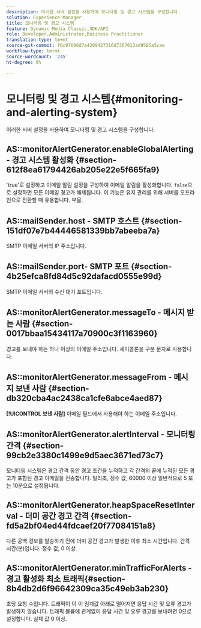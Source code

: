```yaml
---
description: 이러한 서버 설정을 사용하여 모니터링 및 경고 시스템을 구성합니다.
solution: Experience Manager
title: 모니터링 및 경고 시스템
feature: Dynamic Media Classic,SDK/API
role: Developer,Administrator,Business Practitioner
translation-type: tm+mt
source-git-commit: f6c97606d7a4209427316d7367013ad9585a5cae
workflow-type: tm+mt
source-wordcount: '245'
ht-degree: 0%

---
```



# 모니터링 및 경고 시스템{#monitoring-and-alerting-system}

이러한 서버 설정을 사용하여 모니터링 및 경고 시스템을 구성합니다.

## AS::monitorAlertGenerator.enableGlobalAlerting - 경고 시스템 활성화 {#section-612f8ea61794426ab205e22e5f665fa9}

&#39;true&#39;로 설정하고 이메일 알림 설정을 구성하여 이메일 알림을 활성화합니다. `false`으로 설정하면 모든 이메일 경고가 해제됩니다. 이 기능은 유지 관리를 위해 서버를 오프라인으로 전환할 때 유용합니다. 부울.

## AS::mailSender.host - SMTP 호스트 {#section-151df07e7b44446581339bb7abeeba7a}

SMTP 이메일 서버의 IP 주소입니다.

## AS::mailSender.port- SMTP 포트 {#section-4b25efca8fd84d5c92dafacd0555e99d}

SMTP 이메일 서버의 수신 대기 포트입니다.

## AS::monitorAlertGenerator.messageTo - 메시지 받는 사람 {#section-0017bbaa15434117a70900c3f1163960}

경고를 보내야 하는 하나 이상의 이메일 주소입니다. 세미콜론을 구분 문자로 사용합니다.

## AS::monitorAlertGenerator.messageFrom - 메시지 보낸 사람 {#section-db320cba4ac2438ca1cfe6abce4aed87}

**[!UICONTROL 보낸 사람]** 이메일 필드에서 사용해야 하는 이메일 주소입니다.

## AS::monitorAlertGenerator.alertInterval - 모니터링 간격 {#section-99cb2e3380c1499e9d5aec3671ed73c7}

모니터링 시스템은 경고 간격 동안 경고 조건을 누적하고 각 간격의 끝에 누적된 모든 경고가 포함된 경고 이메일을 전송합니다. 밀리초, 정수 값, 60000 이상 일반적으로 5 또는 10분으로 설정됩니다.

## AS::monitorAlertGenerator.heapSpaceResetInterval - 더미 공간 경고 간격 {#section-fd5a2bf04ed44fdcaef20f77084151a8}

다른 공백 경보를 발송하기 전에 더미 공간 경고가 발생한 이후 최소 시간입니다. 간격 시간(분)입니다. 정수 값, 0 이상.

## AS::monitorAlertGenerator.minTrafficForAlerts - 경고 활성화 최소 트래픽{#section-8b4db2d6f96642309ca35c49eb3ab230}

초당 요청 수입니다. 트래픽이 이 이 임계값 아래로 떨어지면 응답 시간 및 오류 경고가 발생하지 않습니다. 트래픽 볼륨에 관계없이 응답 시간 및 오류 경고를 보내려면 0으로 설정합니다. 실제 값 0 이상.
